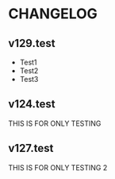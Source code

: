 # CHANGELOG

## v129.test
- Test1
- Test2
- Test3

## v124.test
THIS IS FOR ONLY TESTING

## v127.test
THIS IS FOR ONLY TESTING 2
